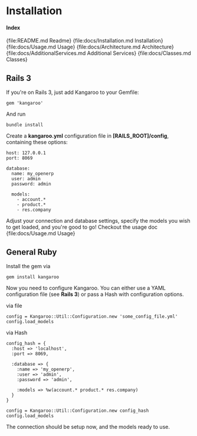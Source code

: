 Installation
=====

#### Index
{file:README.md Readme}
{file:docs/Installation.md Installation}
{file:docs/Usage.md Usage}
{file:docs/Architecture.md Architecture}
{file:docs/AdditionalServices.md Additional Services}
{file:docs/Classes.md Classes}

Rails 3
-------
If you're on Rails 3, just add Kangaroo to your Gemfile:

    gem 'kangaroo'
    
And run
    
    bundle install

Create a **kangaroo.yml** configuration file in **[RAILS\_ROOT]/config**, containing these options:

    host: 127.0.0.1
    port: 8069

    database:
      name: my_openerp
      user: admin
      password: admin

      models:
        - account.*
        - product.*
        - res.company

Adjust your connection and database settings, specify the models you wish to get loaded, and you're good to go!
Checkout the usage doc {file:docs/Usage.md Usage}

General Ruby
------------
Install the gem via

    gem install kangaroo
    
Now you need to configure Kangaroo. You can either use a YAML configuration file (see **Rails 3**) or
pass a Hash with configuration options.  
  
via file

    config = Kangaroo::Util::Configuration.new 'some_config_file.yml'
    config.load_models
    
    
via Hash

    config_hash = {
      :host => 'localhost',
      :port => 8069,
      
      :database => {
        :name => 'my_openerp',
        :user => 'admin',
        :password => 'admin',
        
        :models => %w(account.* product.* res.company)
      }
    }
    
    config = Kangaroo::Util::Configuration.new config_hash
    config.load_models

The connection should be setup now, and the models ready to use.

